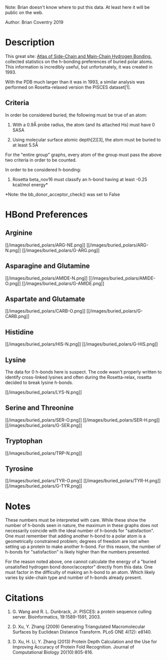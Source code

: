 Note: Brian doesn't know where to put this data. At least here it will be public on the web.

Author: Brian Coventry 2019

# Description
This great site: [Atlas of Side-Chain and Main-Chain Hydrogen Bonding](http://prowl.rockefeller.edu/aainfo/hbonds.html), collected statistics on the h-bonding preferences of buried polar atoms. This information is incredibly useful, but unfortunately, it was created in 1993.

With the PDB much larger than it was in 1993, a similar analysis was performed on Rosetta-relaxed version the PISCES dataset[1].

## Criteria 

In order be considered buried, the following must be true of an atom:

1. With a 0.9Å probe radius, the atom (and its attached Hs) must have 0 SASA

2. Using molecular surface atomic depth[2][3], the atom must be buried to at least 5.5Å

For the "entire group" graphs, every atom of the group must pass the above two criteria in order to be counted.

In order to be considered h-bonding:

1. Rosetta beta_nov16 must classify an h-bond having at least -0.25 kcal/mol energy*

\*Note: the bb_donor_acceptor_check() was set to False


# HBond Preferences

## Arginine

[[/images/buried_polars/ARG-NE.png]]
[[/images/buried_polars/ARG-N.png]]
[[/images/buried_polars/G-ARG.png]]

## Asparagine and Glutamine

[[/images/buried_polars/AMIDE-N.png]]
[[/images/buried_polars/AMIDE-O.png]]
[[/images/buried_polars/G-AMIDE.png]]

## Aspartate and Glutamate

[[/images/buried_polars/CARB-O.png]]
[[/images/buried_polars/G-CARB.png]]

## Histidine

[[/images/buried_polars/HIS-N.png]]
[[/images/buried_polars/G-HIS.png]]


## Lysine

The data for 0 h-bonds here is suspect. The code wasn't properly written to identify cross-linked lysines and often during the Rosetta-relax, rosetta decided to break lysine h-bonds.

[[/images/buried_polars/LYS-N.png]]


## Serine and Threonine

[[/images/buried_polars/SER-O.png]]
[[/images/buried_polars/SER-H.png]]
[[/images/buried_polars/G-SER.png]]


## Tryptophan

[[/images/buried_polars/TRP-N.png]]


## Tyrosine

[[/images/buried_polars/TYR-O.png]]
[[/images/buried_polars/TYR-H.png]]
[[/images/buried_polars/G-TYR.png]]


# Notes

These numbers must be interpreted with care. While these show the number of h-bonds seen in nature, the maximum in these graphs does not necessarily coincide with the ideal number of h-bonds for "satisfaction". One must remember that adding another h-bond to a polar atom is a geometrically constrained problem; degrees of freedom are lost when setting up a protein to make another h-bond. For this reason, the number of h-bonds for "satisfaction" is likely higher than the numbers presented.

For the reason noted above, one cannot calculate the energy of a "buried unsatisfied hydrogen bond donor/acceptor" directly from this data. One must factor in the difficulty of making an h-bond to an atom. Which likely varies by side-chain type and number of h-bonds already present.


# Citations 
1. G. Wang and R. L. Dunbrack, Jr. PISCES: a protein sequence culling server. Bioinformatics, 19:1589-1591, 2003. 

2. D. Xu, Y. Zhang (2009) Generating Triangulated Macromolecular Surfaces by Euclidean Distance Transform. PLoS ONE 4(12): e8140.

3. D. Xu, H. Li, Y. Zhang (2013) Protein Depth Calculation and the Use for Improving Accuracy of Protein Fold Recognition. Journal of Computational Biology 20(10):805-816.
